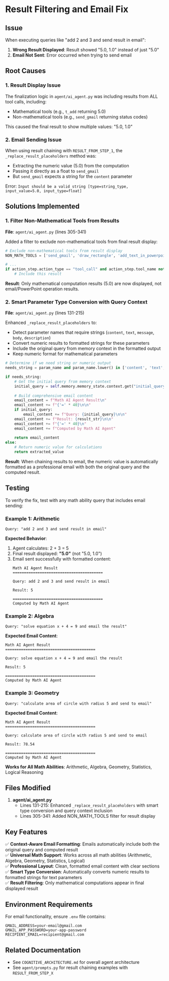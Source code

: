 # Result Filtering and Email Fix

## Issue

When executing queries like "add 2 and 3 and send result in email":
1. **Wrong Result Displayed**: Result showed "5.0, 1.0" instead of just "5.0"
2. **Email Not Sent**: Error occurred when trying to send email

## Root Causes

### 1. Result Display Issue
The finalization logic in `agent/ai_agent.py` was including results from ALL tool calls, including:
- Mathematical tools (e.g., `t_add` returning 5.0)
- Non-mathematical tools (e.g., `send_gmail` returning status codes)

This caused the final result to show multiple values: "5.0, 1.0"

### 2. Email Sending Issue
When using result chaining with `RESULT_FROM_STEP_1`, the `_replace_result_placeholders` method was:
- Extracting the numeric value (5.0) from the computation
- Passing it directly as a float to `send_gmail`
- But `send_gmail` expects a string for the `content` parameter

Error: `Input should be a valid string [type=string_type, input_value=5.0, input_type=float]`

## Solutions Implemented

### 1. Filter Non-Mathematical Tools from Results

**File**: `agent/ai_agent.py` (lines 305-341)

Added a filter to exclude non-mathematical tools from final result display:

```python
# Exclude non-mathematical tools from result display
NON_MATH_TOOLS = ['send_gmail', 'draw_rectangle', 'add_text_in_powerpoint']

# ...
if action_step.action_type == "tool_call" and action_step.tool_name not in NON_MATH_TOOLS:
    # Include this result
```

**Result**: Only mathematical computation results (5.0) are now displayed, not email/PowerPoint operation results.

### 2. Smart Parameter Type Conversion with Query Context

**File**: `agent/ai_agent.py` (lines 131-215)

Enhanced `_replace_result_placeholders` to:
- Detect parameter names that require strings (`content`, `text`, `message`, `body`, `description`)
- Convert numeric results to formatted strings for these parameters
- Include the original query from memory context in the formatted output
- Keep numeric format for mathematical parameters

```python
# Determine if we need string or numeric output
needs_string = param_name and param_name.lower() in ['content', 'text', 'message', 'body', 'description']

if needs_string:
    # Get the initial query from memory context
    initial_query = self.memory.memory_state.context.get("initial_query", "")
    
    # Build comprehensive email content
    email_content = f"Math AI Agent Result\n"
    email_content += f"{'=' * 40}\n\n"
    if initial_query:
        email_content += f"Query: {initial_query}\n\n"
    email_content += f"Result: {result_str}\n\n"
    email_content += f"{'=' * 40}\n"
    email_content += f"Computed by Math AI Agent"
    
    return email_content
else:
    # Return numeric value for calculations
    return extracted_value
```

**Result**: When chaining results to email, the numeric value is automatically formatted as a professional email with both the original query and the computed result.

## Testing

To verify the fix, test with any math ability query that includes email sending:

### Example 1: Arithmetic
```
Query: "add 2 and 3 and send result in email"
```

**Expected Behavior**:
1. Agent calculates: 2 + 3 = 5
2. Final result displayed: **"5.0"** (not "5.0, 1.0")
3. Email sent successfully with formatted content:
   ```
   Math AI Agent Result
   ========================================
   
   Query: add 2 and 3 and send result in email
   
   Result: 5
   
   ========================================
   Computed by Math AI Agent
   ```

### Example 2: Algebra
```
Query: "solve equation x + 4 = 9 and email the result"
```

**Expected Email Content**:
```
Math AI Agent Result
========================================

Query: solve equation x + 4 = 9 and email the result

Result: 5

========================================
Computed by Math AI Agent
```

### Example 3: Geometry
```
Query: "calculate area of circle with radius 5 and send to email"
```

**Expected Email Content**:
```
Math AI Agent Result
========================================

Query: calculate area of circle with radius 5 and send to email

Result: 78.54

========================================
Computed by Math AI Agent
```

**Works for All Math Abilities**: Arithmetic, Algebra, Geometry, Statistics, Logical Reasoning

## Files Modified

1. **agent/ai_agent.py**
   - Lines 131-215: Enhanced `_replace_result_placeholders` with smart type conversion and query context inclusion
   - Lines 305-341: Added NON_MATH_TOOLS filter for result display

## Key Features

✅ **Context-Aware Email Formatting**: Emails automatically include both the original query and computed result  
✅ **Universal Math Support**: Works across all math abilities (Arithmetic, Algebra, Geometry, Statistics, Logical)  
✅ **Professional Layout**: Clean, formatted email content with clear sections  
✅ **Smart Type Conversion**: Automatically converts numeric results to formatted strings for text parameters  
✅ **Result Filtering**: Only mathematical computations appear in final displayed result

## Environment Requirements

For email functionality, ensure `.env` file contains:
```
GMAIL_ADDRESS=your-email@gmail.com
GMAIL_APP_PASSWORD=your-app-password
RECIPIENT_EMAIL=recipient@gmail.com
```

## Related Documentation

- See `COGNITIVE_ARCHITECTURE.md` for overall agent architecture
- See `agent/prompts.py` for result chaining examples with `RESULT_FROM_STEP_X`

